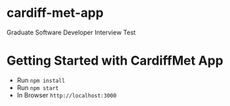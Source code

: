 # cardiff-met-app
Graduate Software Developer Interview Test
# Getting Started with CardiffMet App
- Run `npm install`
- Run `npm start`
- In Browser  `http://localhost:3000`
